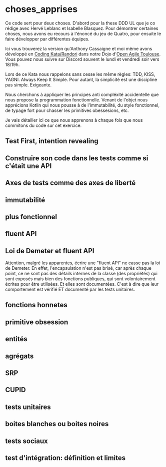 # choses_apprises

Ce code sert pour deux choses.
D'abord pour la these DDD UL que je co rédige avec Hervé Leblanc et Isabelle Blasquez.
Pour démontrer certaines choses, nous avons eu recours à l'énoncé du jeu de Quatro, pour ensuite le faire développer par différentes équipes.


Ici vous trouverez la version qu'Anthony Cassaigne et moi même avons développé en [Coding Kata/Randori](https://codingdojo.org/practices/RandoriKata/)
dans notre Dojo d'[Open Agile Toulouse](https://discord.gg/BFE5W8g3).
Vous pouvez nous suivre sur Discord souvent le lundi et vendredi soir vers 18/19h.

Lors de ce Kata nous rappelons sans cesse les même règles: TDD, KISS, YAGNI.
Always Keep It Simple.
Pour autant, la simplicité est une discipline pas simple. Exigeante.

Nous cherchons à appliquer les principes anti compléxité accidentelle que nous propose la programmation fonctionnelle. Venant de l'objet nous apprécions
Kotlin qui nous pousse à de l'immutabilité, du style fonctionnel, de typage fort pour chasser les primitives obessesions, etc.

Je vais détailler ici ce que nous apprenons à chaque fois que nous commitons du code sur cet exercice.


## Test First, intention revealing

## Construire son code dans les tests comme si c'était une API

## Axes de tests comme des axes de liberté

## immutabilité

## plus fonctionnel

## fluent API

## Loi de Demeter et fluent API

Attention, malgré les apparentes, écrire une "fluent API" ne casse pas la loi de Demeter.
En effet, l'encapsulation n'est pas brisé, car après chaque point, ce ne sont pas des détails internes de la classe (des propriétés) qui sont exposés
mais bien des fonctions publiques, qui sont volontairement écrites pour être utilisées. Et elles sont documentées. C'est à dire que leur comportement est
vérifié ET documenté par les tests unitaires.

## fonctions honnetes

## primitive obsession

## entités

## agrégats

## SRP

## CUPID

## tests unitaires

## boites blanches ou boites noires

## tests sociaux

## test d'intégration: définition et limites



